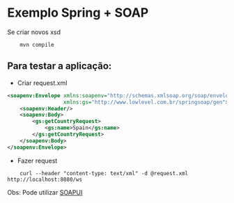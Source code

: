 
# Exemplo Spring + SOAP

Se criar novos xsd

```shell
    mvn compile
```

## Para testar a aplicação:

- Criar request.xml

```xml
<soapenv:Envelope xmlns:soapenv="http://schemas.xmlsoap.org/soap/envelope/"
                  xmlns:gs="http://www.lowlevel.com.br/springsoap/gen">
    <soapenv:Header/>
    <soapenv:Body>
        <gs:getCountryRequest>
            <gs:name>Spain</gs:name>
        </gs:getCountryRequest>
    </soapenv:Body>
</soapenv:Envelope>

```
- Fazer request
```shell
    curl --header "content-type: text/xml" -d @request.xml http://localhost:8080/ws
```

Obs: Pode utilizar [SOAPUI](https://www.soapui.org/)

